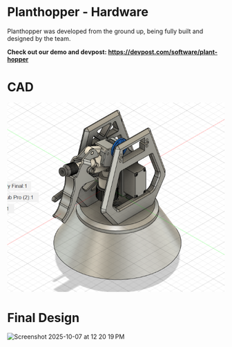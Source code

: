 # Planthopper - Hardware
Planthopper was developed from the ground up, being fully built and designed by the team. 

**Check out our demo and devpost: https://devpost.com/software/plant-hopper**

# CAD
![alt text](<images/Screenshot 2025-10-04 184224.png>)

# Final Design

<img width="854" height="697" alt="Screenshot 2025-10-07 at 12 20 19 PM" src="https://github.com/user-attachments/assets/eba1d12a-691c-497e-8d53-5543149422ea" />


